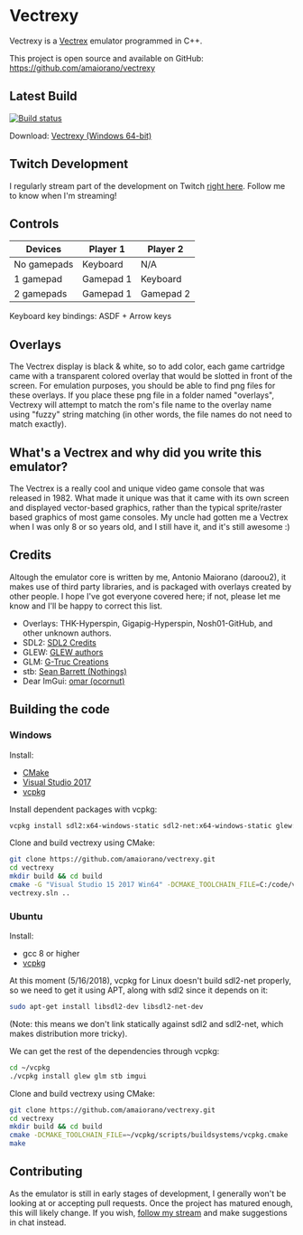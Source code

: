 # Vectrexy

Vectrexy is a [Vectrex](https://en.wikipedia.org/wiki/Vectrex) emulator programmed in C++.

This project is open source and available on GitHub: https://github.com/amaiorano/vectrexy

## Latest Build

[![Build status](https://ci.appveyor.com/api/projects/status/0adcwixak7ul9oet?svg=true)](https://ci.appveyor.com/project/amaiorano/vectrexy)

Download: [Vectrexy (Windows 64-bit)](https://daroou.000webhostapp.com/vectrexy/build/vectrexy.zip)

## Twitch Development

I regularly stream part of the development on Twitch [right here](https://www.twitch.tv/daroou2). Follow me to know when I'm streaming!

## Controls

| Devices     | Player 1  | Player 2  |
| ----------- | --------- | --------- |
| No gamepads | Keyboard  | N/A       |
| 1 gamepad   | Gamepad 1 | Keyboard  |
| 2 gamepads  | Gamepad 1 | Gamepad 2 |

Keyboard key bindings: ASDF + Arrow keys

## Overlays

The Vectrex display is black & white, so to add color, each game cartridge came with a transparent colored overlay that would be slotted in front of the screen. For emulation purposes, you should be able to find png files for these overlays. If you place these png file in a folder named "overlays", Vectrexy will attempt to match the rom's file name to the overlay name using "fuzzy" string matching (in other words, the file names do not need to match exactly).

## What's a Vectrex and why did you write this emulator?

The Vectrex is a really cool and unique video game console that was released in 1982. What made it unique was that it came with its own screen and displayed vector-based graphics, rather than the typical sprite/raster based graphics of most game consoles. My uncle had gotten me a Vectrex when I was only 8 or so years old, and I still have it, and it's still awesome :)

## Credits

Altough the emulator core is written by me, Antonio Maiorano (daroou2), it makes use of third party libraries, and is packaged with overlays created by other people. I hope I've got everyone covered here; if not, please let me know and I'll be happy to correct this list.

- Overlays: THK-Hyperspin, Gigapig-Hyperspin, Nosh01-GitHub, and other unknown authors.
- SDL2: [SDL2 Credits](https://www.libsdl.org/credits.php)
- GLEW: [GLEW authors](https://github.com/nigels-com/glew#authors)
- GLM: [G-Truc Creations](http://www.g-truc.net/)
- stb: [Sean Barrett (Nothings)](http://nothings.org/)
- Dear ImGui: [omar (ocornut)](http://www.miracleworld.net/)

## Building the code

### Windows

Install:
* [CMake](https://cmake.org/)
* [Visual Studio 2017](https://www.visualstudio.com/downloads/)
* [vcpkg](https://github.com/Microsoft/vcpkg)

Install dependent packages with vcpkg:
```bash
vcpkg install sdl2:x64-windows-static sdl2-net:x64-windows-static glew:x64-windows-static glm:x64-windows-static stb:x64-windows-static imgui:x64-windows-static
```

Clone and build vectrexy using CMake:
```bash
git clone https://github.com/amaiorano/vectrexy.git
cd vectrexy
mkdir build && cd build
cmake -G "Visual Studio 15 2017 Win64" -DCMAKE_TOOLCHAIN_FILE=C:/code/vcpkg/scripts/buildsystems/vcpkg.cmake -DVCPKG_TARGET_TRIPLET=x64-windows-static ..
vectrexy.sln ..
```

### Ubuntu

Install:
* gcc 8 or higher
* [vcpkg](https://github.com/Microsoft/vcpkg)

At this moment (5/16/2018), vcpkg for Linux doesn't build sdl2-net properly, so we need to get it using APT, along with sdl2 since it depends on it:

```bash
sudo apt-get install libsdl2-dev libsdl2-net-dev
```

(Note: this means we don't link statically against sdl2 and sdl2-net, which makes distribution more tricky).

We can get the rest of the dependencies through vcpkg:
```bash
cd ~/vcpkg
./vcpkg install glew glm stb imgui
```

Clone and build vectrexy using CMake:
```bash
git clone https://github.com/amaiorano/vectrexy.git
cd vectrexy
mkdir build && cd build
cmake -DCMAKE_TOOLCHAIN_FILE=~/vcpkg/scripts/buildsystems/vcpkg.cmake ..
make
```

## Contributing

As the emulator is still in early stages of development, I generally won't be looking at or accepting pull requests. Once the project has matured enough, this will likely change. If you wish, [follow my stream](https://www.twitch.tv/daroou2) and make suggestions in chat instead.
